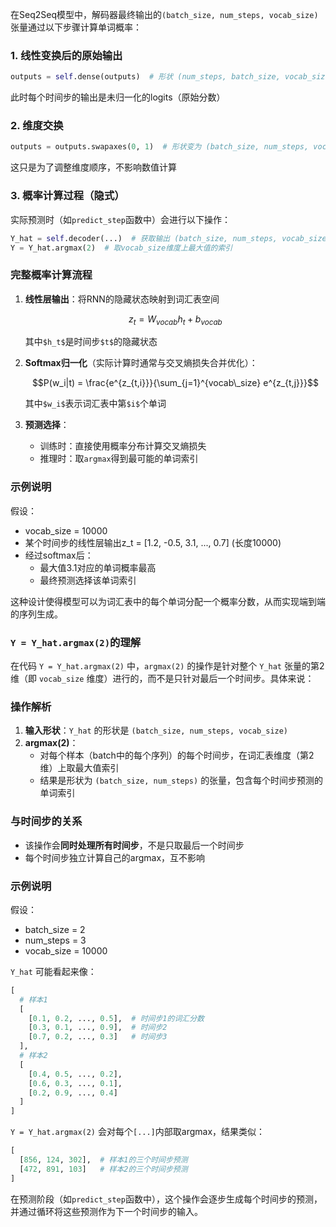 在Seq2Seq模型中，解码器最终输出的`(batch_size, num_steps, vocab_size)`张量通过以下步骤计算单词概率：

### 1. 线性变换后的原始输出

```python
outputs = self.dense(outputs)  # 形状 (num_steps, batch_size, vocab_size)
```

此时每个时间步的输出是未归一化的logits（原始分数）

### 2. 维度交换

```python
outputs = outputs.swapaxes(0, 1)  # 形状变为 (batch_size, num_steps, vocab_size)
```

这只是为了调整维度顺序，不影响数值计算

### 3. 概率计算过程（隐式）

实际预测时（如`predict_step`函数中）会进行以下操作：

```python
Y_hat = self.decoder(...)  # 获取输出 (batch_size, num_steps, vocab_size)
Y = Y_hat.argmax(2)  # 取vocab_size维度上最大值的索引
```

### 完整概率计算流程

1.  **线性层输出**：将RNN的隐藏状态映射到词汇表空间
    ```math
    z_t = W_{vocab}h_t + b_{vocab}
    ```
    其中`$h_t$`是时间步`$t$`的隐藏状态

2.  **Softmax归一化**（实际计算时通常与交叉熵损失合并优化）：
    ```math
    P(w_i|t) = \frac{e^{z_{t,i}}}{\sum_{j=1}^{vocab\_size} e^{z_{t,j}}}
    ```
    其中`$w_i$`表示词汇表中第`$i$`个单词

3.  **预测选择**：
    *   训练时：直接使用概率分布计算交叉熵损失
    *   推理时：取`argmax`得到最可能的单词索引

### 示例说明

假设：

*   vocab\_size = 10000
*   某个时间步的线性层输出z\_t = \[1.2, -0.5, 3.1, ..., 0.7] (长度10000)
*   经过softmax后：
    *   最大值3.1对应的单词概率最高
    *   最终预测选择该单词索引

这种设计使得模型可以为词汇表中的每个单词分配一个概率分数，从而实现端到端的序列生成。

### `Y = Y_hat.argmax(2)`的理解

在代码 `Y = Y_hat.argmax(2)` 中，`argmax(2)` 的操作是针对整个 `Y_hat` 张量的第2维（即 `vocab_size` 维度）进行的，而不是只针对最后一个时间步。具体来说：

### 操作解析

1.  **输入形状**：`Y_hat` 的形状是 `(batch_size, num_steps, vocab_size)`
2.  **argmax(2)**：
    *   对每个样本（batch中的每个序列）的每个时间步，在词汇表维度（第2维）上取最大值索引
    *   结果是形状为 `(batch_size, num_steps)` 的张量，包含每个时间步预测的单词索引

### 与时间步的关系

*   该操作会**同时处理所有时间步**，不是只取最后一个时间步
*   每个时间步独立计算自己的argmax，互不影响

### 示例说明

假设：

*   batch\_size = 2
*   num\_steps = 3
*   vocab\_size = 10000

`Y_hat` 可能看起来像：

```python
[
  # 样本1
  [
    [0.1, 0.2, ..., 0.5],  # 时间步1的词汇分数
    [0.3, 0.1, ..., 0.9],  # 时间步2
    [0.7, 0.2, ..., 0.3]   # 时间步3
  ],
  # 样本2
  [
    [0.4, 0.5, ..., 0.2],
    [0.6, 0.3, ..., 0.1],
    [0.2, 0.9, ..., 0.4]
  ]
]
```

`Y = Y_hat.argmax(2)` 会对每个`[...]`内部取argmax，结果类似：

```python
[
  [856, 124, 302],  # 样本1的三个时间步预测
  [472, 891, 103]   # 样本2的三个时间步预测
]
```

在预测阶段（如`predict_step`函数中），这个操作会逐步生成每个时间步的预测，并通过循环将这些预测作为下一个时间步的输入。

